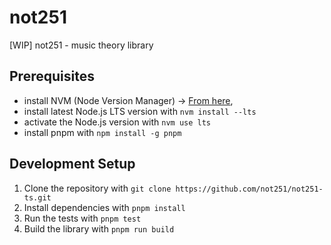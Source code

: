 # not251

[WIP] not251 - music theory library

## Prerequisites

- install NVM (Node Version Manager) -> [From here](https://github.com/coreybutler/nvm-windows/releases),
- install latest Node.js LTS version with `nvm install --lts`
- activate the Node.js version with `nvm use lts`
- install pnpm with `npm install -g pnpm`

## Development Setup

1. Clone the repository with `git clone https://github.com/not251/not251-ts.git`
2. Install dependencies with `pnpm install`
3. Run the tests with `pnpm test`
4. Build the library with `pnpm run build`
